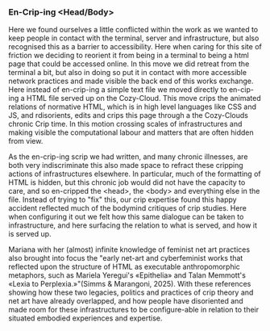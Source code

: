 ### En-Crip-ing \<Head/Body\>

Here we found ourselves a little conflicted within the work as we wanted to keep people in contact with the terminal, server and infrastructure, but also recognised this as a barrier to accessibility. Here when caring for this site of friction we deciding to reorient it from being in a terminal to being a html page that could be accessed online. In this move we did retreat from the terminal a bit, but also in doing so put it in contact with more accessible network practices and made visible the back end of this works exchange. Here instead of en-crip-ing a simple text file we moved directly to en-cip-ing a HTML file served up on the Cozy-Cloud. This move crips the animated relations of normative HTML, which is in high level languages like CSS and JS, and rdisorients, edits and crips this page through a the Cozy-Clouds chronic Crip time. In this motion crossing scales of infrastructures and making visible the computational labour and matters that are often hidden from view.

As the en-crip-ing scrip we had written, and many chronic illnesses, are both very indiscriminate this also made space to refract these cripping actions of infrastructures elsewhere. In particular, much of the formatting of HTML is hidden, but this chronic job would did not have the capacity to care, and so en-cripped the \<head\>, the \<body\> and everything else in the file. Instead of trying to "fix" this, our crip expertise found this happy accident reflected much of the bodymind critiques of crip studies. Here when configuring it out we felt how this same dialogue can be taken to infrastructure, and here surfacing the relation to what is served, and how it is served up.

Mariana with her (almost) infinite knowledge of feminist net art practices also brought into focus the "early net-art and cyberfeminist works that reflected upon the structure of HTML as executable anthropomorphic metaphors, such as Mariela Yeregui's «Epithelia» and Talan Memmott's «Lexia to Perplexia.»"(Simms & Marangoni, 2025). With these references showing how these two legacies, politics and practices of crip theory and net art have already overlapped, and how people have disoriented and made room for these infrastructures to be configure-able in relation to their situated embodied experiences and expertise.

